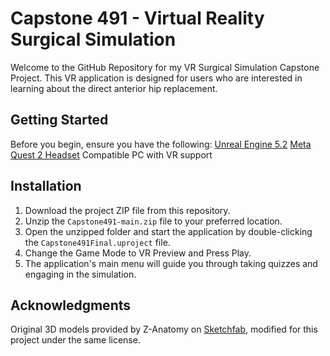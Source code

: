 # Capstone 491 - Virtual Reality Surgical Simulation 
Welcome to the GitHub Repository for my VR Surgical Simulation Capstone Project. This VR application is designed for users who are interested in learning about the direct anterior hip replacement. 

## Getting Started
Before you begin, ensure you have the following:
[Unreal Engine 5.2](https://www.unrealengine.com/)
[Meta Quest 2 Headset](https://www.oculus.com/quest-2/)
Compatible PC with VR support

## Installation
1. Download the project ZIP file from this repository.
2. Unzip the `Capstone491-main.zip` file to your preferred location.
3. Open the unzipped folder and start the application by double-clicking the `Capstone491Final.uproject` file.
4. Change the Game Mode to VR Preview and Press Play.
5. The application's main menu will guide you through taking quizzes and engaging in the simulation.

## Acknowledgments
Original 3D models provided by Z-Anatomy on [Sketchfab](https://sketchfab.com/Z-Anatomy), modified for this project under the same license.
